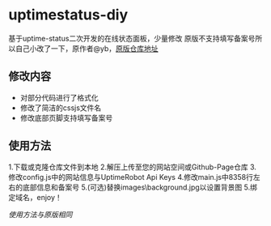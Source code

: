 # uptimestatus-diy
基于uptime-status二次开发的在线状态面板，少量修改
原版不支持填写备案号所以自己小改了一下，原作者@yb，[原版仓库地址](https://github.com/yb/uptime-status)

## 修改内容
- 对部分代码进行了格式化
- 修改了简洁的cssjs文件名
- 修改底部页脚支持填写备案号

## 使用方法
1.下载或克隆仓库文件到本地
2.解压上传至您的网站空间或Github-Page仓库
3.修改config.js中的网站信息与UptimeRobot Api Keys
4.修改main.js中8358行左右的底部信息和备案号
5.(可选)替换images\background.jpg以设置背景图
5.绑定域名，enjoy！

*使用方法与原版相同*
